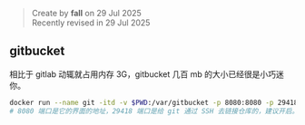 > Create by **fall** on 29 Jul 2025<br/>
> Recently revised in 29 Jul 2025

## gitbucket

相比于 gitlab 动辄就占用内存 3G，gitbucket 几百 mb 的大小已经很是小巧迷你。

```bash
docker run --name git -itd -v $PWD:/var/gitbucket -p 8080:8080 -p 29418:29418 gitbucket/gitbucket
# 8080 端口是它的界面的地址，29418 端口是给 git 通过 SSH 去链接仓库的，建议开启。
```

